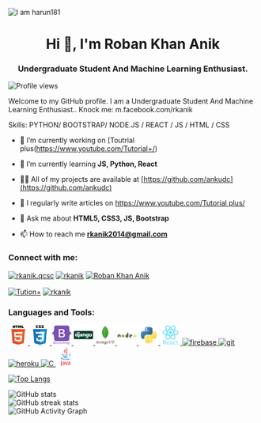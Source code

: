 ![I am harun181](https://www.netpremacy.com/wp-content/uploads/2020/09/Machine-Learning-One-Pager-Graphic-Website-Banner.png)


<h1 align="center">Hi 👋, I'm Roban Khan Anik</h1>
<h3 align="center">Undergraduate Student And Machine Learning Enthusiast.</h3>

![Profile views](https://gpvc.arturio.dev/ankudc) 

Welcome to my GitHub profile. I am a Undergraduate Student And Machine Learning Enthusiast.. 
Knock me: m.facebook.com/rkanik

Skills: PYTHON/ BOOTSTRAP/ NODE.JS / REACT / JS / HTML / CSS
 

- 🔭 I’m currently working on [Toutrial plus(https://www.youtube.com/Tutorial+/)

- 🌱 I’m currently learning **JS, Python, React**

- 👨‍💻 All of my projects are available at [https://github.com/ankudc](https://github.com/ankudc)

- 📝 I regularly write articles on [https://www.youtube.com/Tutorial plus/](https://www.youtube.com/Tution+/)

- 💬 Ask me about **HTML5, CSS3, JS, Bootstrap**

- 📫 How to reach me **rkanik2014@gmail.com**


<h3 align="left">Connect with me:</h3>
<p align="left">
<a href="https://fb.com/rkanik.qcsc" target="blank"><img align="center" src="https://raw.githubusercontent.com/rahuldkjain/github-profile-readme-generator/master/src/images/icons/Social/facebook.svg" alt="rkanik.qcsc" height="30" width="40" /></a>
<a href="https://twitter.com/rkanik" target="blank"><img align="center" src="https://raw.githubusercontent.com/rahuldkjain/github-profile-readme-generator/master/src/images/icons/Social/twitter.svg" alt="rkanik" height="30" width="40" /></a>
<a href="https://linkedin.com/in/Roban Khan Anik" target="blank"><img align="center" src="https://raw.githubusercontent.com/rahuldkjain/github-profile-readme-generator/master/src/images/icons/Social/linked-in-alt.svg" alt="Roban Khan Anik" height="30" width="40" /></a>

<a href="https://www.youtube.com/c/Tution+" target="blank"><img align="center" src="https://raw.githubusercontent.com/rahuldkjain/github-profile-readme-generator/master/src/images/icons/Social/youtube.svg" alt="Tution+" height="30" width="40" /></a>
<a href="https://instagram.com/rkanik" target="blank"><img align="center" src="https://raw.githubusercontent.com/rahuldkjain/github-profile-readme-generator/master/src/images/icons/Social/instagram.svg" alt="rkanik" height="30" width="40" /></a>


</p>

<h3 align="left">Languages and Tools:</h3>
<p align="left"> 
<a href="https://www.w3.org/html/" target="_blank"> <img src="https://raw.githubusercontent.com/devicons/devicon/master/icons/html5/html5-original-wordmark.svg" alt="html5" width="40" height="40"/> </a> 
<a href="https://www.w3schools.com/css/" target="_blank"> <img src="https://raw.githubusercontent.com/devicons/devicon/master/icons/css3/css3-original-wordmark.svg" alt="css3" width="40" height="40"/> </a>
<a href="https://getbootstrap.com" target="_blank"> <img src="https://raw.githubusercontent.com/devicons/devicon/master/icons/bootstrap/bootstrap-plain-wordmark.svg" alt="bootstrap" width="40" height="40"/> </a> 
<a href="https://www.djangoproject.com/" target="_blank"> <img src="https://raw.githubusercontent.com/devicons/devicon/master/icons/django/django-original.svg" alt="django" width="40" height="40"/> </a> 
<a href="https://www.mongodb.com/" target="_blank"> <img src="https://raw.githubusercontent.com/devicons/devicon/master/icons/mongodb/mongodb-original-wordmark.svg" alt="mongodb" width="40" height="40"/> </a> 
<a href="https://nodejs.org" target="_blank"> <img src="https://raw.githubusercontent.com/devicons/devicon/master/icons/nodejs/nodejs-original-wordmark.svg" alt="nodejs" width="40" height="40"/> </a>
<a href="https://www.python.org" target="_blank"> <img src="https://raw.githubusercontent.com/devicons/devicon/master/icons/python/python-original.svg" alt="python" width="40" height="40"/> </a> 
<a href="https://reactjs.org/" target="_blank"> <img src="https://raw.githubusercontent.com/devicons/devicon/master/icons/react/react-original-wordmark.svg" alt="react" width="40" height="40"/> </a> 
<a href="https://firebase.google.com/" target="_blank"> <img src="https://www.vectorlogo.zone/logos/firebase/firebase-icon.svg" alt="firebase" width="40" height="40"/> </a> 
<a href="https://git-scm.com/" target="_blank"> <img src="https://www.vectorlogo.zone/logos/git-scm/git-scm-icon.svg" alt="git" width="40" height="40"/> </a> 
<a href="https://heroku.com" target="_blank"> <img src="https://www.vectorlogo.zone/logos/heroku/heroku-icon.svg" alt="heroku" width="40" height="40"/> </a>
 <a href="https://www.w3schools.com/C/" target="_blank"> <img src="https://raw.githubusercontent.com/devicons/devicon/master/icons/C/C-original-wordmark.svg" alt="C" width="40" height="40"/> </a>
 <a href="https://www.w3schools.com/java/" target="_blank"> <img src="https://raw.githubusercontent.com/devicons/devicon/master/icons/java/java-original-wordmark.svg" alt="java" width="40" height="40"/> </a>

</p>

[![Top Langs](https://github-readme-stats.vercel.app/api/top-langs/?username=ankudc)](https://github.com/anuraghazra/github-readme-stats)

![GitHub stats](https://github-readme-stats.vercel.app/api?username=ankudc&show_icons=true)  
![GitHub streak stats](https://github-readme-streak-stats.herokuapp.com/?user=ankudc)  
![GitHub Activity Graph](https://activity-graph.herokuapp.com/graph?username=ankudc)  
